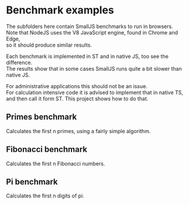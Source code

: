 # Benchmark examples

The subfolders here contain SmallJS benchmarks to run in browsers.\
Note that NodeJS uses the V8 JavaScript engine, found in Chrome and Edge,\
so it should produce similar results.

Each benchmark is implemented in ST and in native JS, too see the difference.\
The results show that in some cases SmallJS runs quite a bit slower than native JS.

For administrative applications this should not be an issue.\
For calculation intensive code it is advised to implement that in native TS,\
and then call it form ST. This project shows how to do that.

## Primes benchmark

Calculates the first n primes, using a fairly simple algorithm.

## Fibonacci benchmark

Calculates the first n Fibonacci numbers.

## Pi benchmark

Calculates the first n digits of pi.

